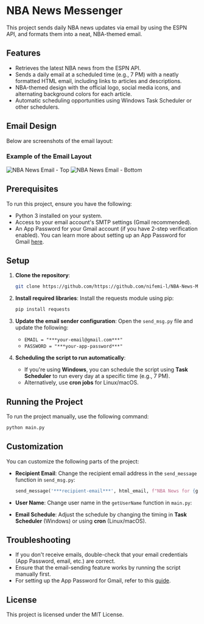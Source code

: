 # NBA News Messenger

This project sends daily NBA news updates via email by using the ESPN API, and formats them into a neat, NBA-themed email.

## Features

- Retrieves the latest NBA news from the ESPN API.
- Sends a daily email at a scheduled time (e.g., 7 PM) with a neatly formatted HTML email, including links to articles and descriptions.
- NBA-themed design with the official logo, social media icons, and alternating background colors for each article.
- Automatic scheduling opportunities using Windows Task Scheduler or other schedulers.

## Email Design

Below are screenshots of the email layout:

### Example of the Email Layout
![NBA News Email - Top](Screenshots/SS#1.png)
![NBA News Email - Bottom](Screenshots/SS#2.png)

## Prerequisites

To run this project, ensure you have the following:

- Python 3 installed on your system.
- Access to your email account's SMTP settings (Gmail recommended).
- An App Password for your Gmail account (if you have 2-step verification enabled). You can learn more about setting up an App Password for Gmail [here](https://support.google.com/accounts/answer/185833).

## Setup

1. **Clone the repository**:
   ```bash
   git clone https://github.com/https://github.com/nifemi-l/NBA-News-Messenger.git
   ```

2. **Install required libraries**:
   Install the requests module using pip:
   ```bash
   pip install requests
   ```

3. **Update the email sender configuration**:
   Open the `send_msg.py` file and update the following:
   - `EMAIL = "***your-email@gmail.com***"`
   - `PASSWORD = "***your-app-password***"`

4. **Scheduling the script to run automatically**:
   - If you're using **Windows**, you can schedule the script using **Task Scheduler** to run every day at a specific time (e.g., 7 PM). 
   - Alternatively, use **cron jobs** for Linux/macOS.

## Running the Project

To run the project manually, use the following command:
```bash
python main.py
```

## Customization

You can customize the following parts of the project:

- **Recipient Email**: Change the recipient email address in the `send_message` function in `send_msg.py`:
  ```python
  send_message('***recipient-email***', html_email, f"NBA News for {getUserName()} - {getDate()}")
  ```
- **User Name**: Change user name in the `getUserName` function in `main.py`:
  
- **Email Schedule**: Adjust the schedule by changing the timing in **Task Scheduler** (Windows) or using **cron** (Linux/macOS).

## Troubleshooting

- If you don't receive emails, double-check that your email credentials (App Password, email, etc.) are correct.
- Ensure that the email-sending feature works by running the script manually first. 
- For setting up the App Password for Gmail, refer to this [guide](https://support.google.com/accounts/answer/185833).

## License

This project is licensed under the MIT License.
```
